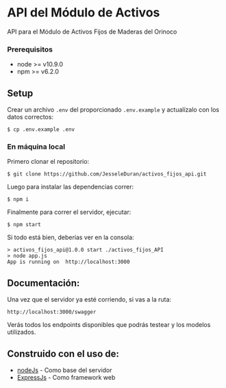 # API del Módulo de Activos

API para el Módulo de Activos Fijos de Maderas del Orinoco

### Prerequisitos

-   node >= v10.9.0
-   npm >= v6.2.0

## Setup

Crear un archivo `.env` del proporcionado `.env.example` y actualízalo con los datos correctos:

    $ cp .env.example .env

### En máquina local

Primero clonar el repositorio:

    $ git clone https://github.com/JesseleDuran/activos_fijos_api.git

Luego para instalar las dependencias correr:

    $ npm i

Finalmente para correr el servidor, ejecutar:

    $ npm start

Si todo está bien, deberías ver en la consola:

    > activos_fijos_api@1.0.0 start ./activos_fijos_API
    > node app.js
    App is running on  http://localhost:3000

## Documentación:

Una vez que el servidor ya esté corriendo, si vas a la ruta:

    http://localhost:3000/swagger

Verás todos los endpoints disponibles que podrás testear y los modelos utilizados.  

## Construido con el uso de:

-   [nodeJs](https://nodejs.org) - Como base del servidor
-   [ExpressJs](https://expressjs.com) - Como framework web
